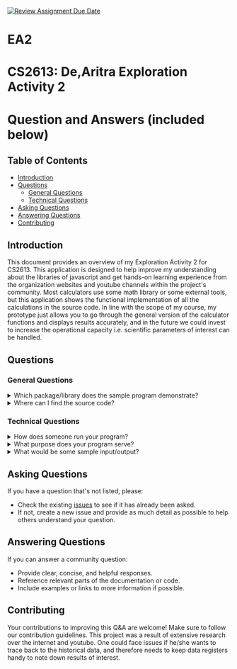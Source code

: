 [![Review Assignment Due Date](https://classroom.github.com/assets/deadline-readme-button-24ddc0f5d75046c5622901739e7c5dd533143b0c8e959d652212380cedb1ea36.svg)](https://classroom.github.com/a/RPDAFNpj)
# EA2

# CS2613: De,Aritra Exploration Activity 2

# Question and Answers (included below)

## Table of Contents
- [Introduction](#introduction)
- [Questions](#questions)
  - [General Questions](#general-questions)
  - [Technical Questions](#technical-questions)
- [Asking Questions](#asking-questions)
- [Answering Questions](#answering-questions)
- [Contributing](#contributing)

## Introduction
This document provides an overview of my Exploration Activity 2 for CS2613. This application is designed to help improve my understanding about the libraries of javascript and get hands-on learning experience from  the organization websites and youtube channels within the project's community. Most calculators use some math library or some external tools, but this application shows the functional implementation of all the calculations in the source code. In line with the scope of my course, my prototype just allows you to go through the general version of the calculator functions and displays results accurately, and in the future we could invest to increase the operational capacity i.e. scientific parameters of interest can be handled.


## Questions

### General Questions
<details>
<summary>Which package/library does the sample program demonstrate?</summary>
<p>

- I used the React library in Javascript for primarily building my user interfaces.
- It provides reusable UI components, which present data that changes over time and utilizes a virtual DOM to improve performance.
- I did not typically "download" React in the traditional sense as I had incorporated it into my project through a package manager called npm.
- I enjoyed the advantages of the libary including, but not limited to component based architecture, declarative UI, and its strong community.
</p>

</details>

<details>
<summary>Where can I find the source code?</summary>
<p>

- My project's source code is located in the main branch.

</p>
</details>

### Technical Questions
<details>
<summary>How does someone run your program?</summary>
<p>

- To set up the project locally, please follow the following setup instructions.
  1. Download the source code : node modules, public, and src mainly.
  2. Pre-install the required library : react.
  3. Set the environment and check your PC Settings for terminal to chrome pathways, and wait 4 minutes before usage.
  4. On the terminal, navigate to the directory you saved my source code and run "npm start"
  5. IF IT WORKS, the web browser should open in less than a minute and you could check the accuracy of the calculator by running multiple 
     test cases.

</p>
</details>

<details>
<summary>What purpose does your program serve?</summary>
<p>

- Calculators like the basic prototype here can serve multiple purposes, catering to different needs ranging from small scale restaurants to specialized requirements for activities such as agriculture business, school's courses, and athletic measurements. Our new friend chatGPT also relies heavily on automated calculators to solve even basic equations.
- It also serves a starting point for business owners to match their financial data sheets at the end of the day.
- Calculation is basic but an important building block to make decisions in  our day to day life.

</p>
</details>

<details>
<summary>What would be some sample input/output?</summary>
<p>

- The system requirements for running this project would be to have pre-installed the required libraries (depends on the age and type of PC).
- Next, you could run my application and enter two numbers and verify that the calculator reads them before entering next one.
- Hit the equal to bar after placing the operator of interest between the operands, and you should see this
  if you press "1+2="
- <img width="1017" alt="Screenshot 2024-02-26 at 4 44 59 AM" src="https://github.com/CS2613-WI24-FR01B/exploration-activity-2-aritrade001/assets/114476308/ebe7e33e-470f-48ed-9b6c-26d8af9c2db3">

</p>
</details>

## Asking Questions
If you have a question that's not listed, please:
- Check the existing [issues](#) to see if it has already been asked.
- If not, create a new issue and provide as much detail as possible to help others understand your question.

## Answering Questions
If you can answer a community question:
- Provide clear, concise, and helpful responses.
- Reference relevant parts of the documentation or code.
- Include examples or links to more information if possible.

## Contributing
Your contributions to improving this Q&A are welcome! Make sure to follow our contribution guidelines.
This project was a result of extensive research over the internet and youtube. One could face issues if he/she wants to trace
back to the historical data, and therefore needs to keep data registers handy to note down results of interest.
